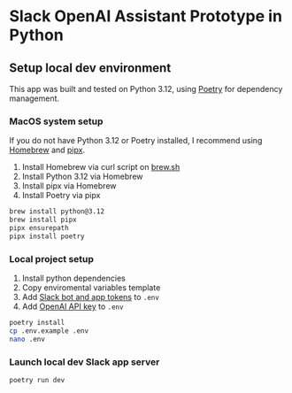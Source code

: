 # Slack OpenAI Assistant Prototype in Python

## Setup local dev environment

This app was built and tested on Python 3.12, using [Poetry](https://python-poetry.org/) for dependency management.

### MacOS system setup

If you do not have Python 3.12 or Poetry installed, I recommend using [Homebrew](https://brew.sh/) and [pipx](https://pipx.pypa.io/).

1. Install Homebrew via curl script on [brew.sh](https://brew.sh/)
2. Install Python 3.12 via Homebrew
3. Install pipx via Homebrew
4. Install Poetry via pipx

```sh
brew install python@3.12
brew install pipx
pipx ensurepath
pipx install poetry
```

### Local project setup

1. Install python dependencies
2. Copy enviromental variables template
3. Add [Slack bot and app tokens](https://api.slack.com/authentication/token-types) to `.env`
4. Add [OpenAI API key](https://platform.openai.com/api-keys) to `.env`

```sh
poetry install
cp .env.example .env
nano .env
```

### Launch local dev Slack app server

```sh
poetry run dev
```
